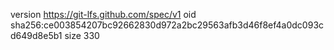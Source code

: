 version https://git-lfs.github.com/spec/v1
oid sha256:ce003854207bc92662830d972a2bc29563afb3d46f8ef4a0dc093cd649d8e5b1
size 330
